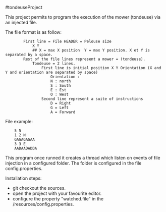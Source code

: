 #tondeuseProject

This project permits to program the execution of the mower (tondeuse) via an injected file.

The file format is as follow:

            First line = File HEADER = Pelouse size
                X Y
                ## X = max X position  Y = max Y position. X et Y is separated by a space.
            Rest of the file lines represent a mower = (tondeuse).
                Tondeuse = 2 lines.
                    First line is initial position X Y Orientation (X and Y and orientation are separated by space)
                        Orientation :
                        N : north
                        S : South
                        E : Est
                        O : West
                    Second line represent a suite of instructions
                        D = Right
                        G = Left
                        A = Forward
File example: 

		5 5
		1 2 N
		GAGAGAGAA
		3 3 E
		AADAADADDA
		
This program once runned it creates a thread which listen on events of file injection in a configured folder.
The folder is configured in the file config.properties.

Installation steps:
- git checkout the sources.
- open the project with your favourite editor.
- configure the property "watched.file" in the /resources/config.properties.
